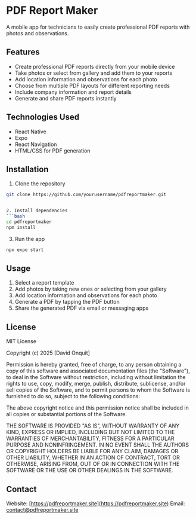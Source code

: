 # PDF Report Maker

A mobile app for technicians to easily create professional PDF reports with photos and observations.

## Features

- Create professional PDF reports directly from your mobile device
- Take photos or select from gallery and add them to your reports
- Add location information and observations for each photo
- Choose from multiple PDF layouts for different reporting needs
- Include company information and report details
- Generate and share PDF reports instantly

## Technologies Used

- React Native
- Expo
- React Navigation
- HTML/CSS for PDF generation

## Installation

1. Clone the repository

````bash
git clone https://github.com/yourusername/pdfreportmaker.git


2. Install dependencies
```bash
cd pdfreportmaker
npm install
````

3. Run the app

```bash
npx expo start
```

## Usage

1. Select a report template
2. Add photos by taking new ones or selecting from your gallery
3. Add location information and observations for each photo
4. Generate a PDF by tapping the PDF button
5. Share the generated PDF via email or messaging apps

## License

MIT License

Copyright (c) 2025 [David Onquit]

Permission is hereby granted, free of charge, to any person obtaining a copy of this software and associated documentation files (the "Software"), to deal in the Software without restriction, including without limitation the rights to use, copy, modify, merge, publish, distribute, sublicense, and/or sell copies of the Software, and to permit persons to whom the Software is furnished to do so, subject to the following conditions:

The above copyright notice and this permission notice shall be included in all copies or substantial portions of the Software.

THE SOFTWARE IS PROVIDED "AS IS", WITHOUT WARRANTY OF ANY KIND, EXPRESS OR IMPLIED, INCLUDING BUT NOT LIMITED TO THE WARRANTIES OF MERCHANTABILITY, FITNESS FOR A PARTICULAR PURPOSE AND NONINFRINGEMENT. IN NO EVENT SHALL THE AUTHORS OR COPYRIGHT HOLDERS BE LIABLE FOR ANY CLAIM, DAMAGES OR OTHER LIABILITY, WHETHER IN AN ACTION OF CONTRACT, TORT OR OTHERWISE, ARISING FROM, OUT OF OR IN CONNECTION WITH THE SOFTWARE OR THE USE OR OTHER DEALINGS IN THE SOFTWARE.

## Contact

Website: [https://pdfreportmaker.site](https://pdfreportmaker.site)
Email: [contact@pdfreportmaker.site](mailto:contact@pdfreportmaker.site)

```

```
